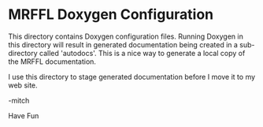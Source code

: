 # MRFFL Doxygen Configuration

This directory contains Doxygen configuration files.  Running Doxygen in this
directory will result in generated documentation being created in a sub-directory called
'autodocs'.  This is a nice way to generate a local copy of the MRFFL documentation.

I use this directory to stage generated documentation before I move it
to my web site.

-mitch

Have Fun
